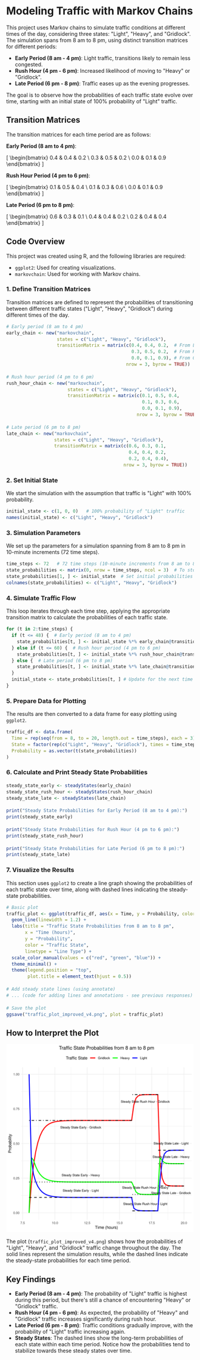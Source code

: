 # Modeling Traffic with Markov Chains

This project uses Markov chains to simulate traffic conditions at different times of the day, considering three states: "Light", "Heavy", and "Gridlock". The simulation spans from 8 am to 8 pm, using distinct transition matrices for different periods:

- **Early Period (8 am - 4 pm)**: Light traffic, transitions likely to remain less congested.
- **Rush Hour (4 pm - 6 pm)**: Increased likelihood of moving to "Heavy" or "Gridlock".
- **Late Period (6 pm - 8 pm)**: Traffic eases up as the evening progresses.

The goal is to observe how the probabilities of each traffic state evolve over time, starting with an initial state of 100% probability of "Light" traffic.

## Transition Matrices

The transition matrices for each time period are as follows:

**Early Period (8 am to 4 pm)**:

\[
\begin{bmatrix}
0.4 & 0.4 & 0.2 \\
0.3 & 0.5 & 0.2 \\
0.0 & 0.1 & 0.9
\end{bmatrix}
\]

**Rush Hour Period (4 pm to 6 pm)**:

\[
\begin{bmatrix}
0.1 & 0.5 & 0.4 \\
0.1 & 0.3 & 0.6 \\
0.0 & 0.1 & 0.9
\end{bmatrix}
\]

**Late Period (6 pm to 8 pm)**:

\[
\begin{bmatrix}
0.6 & 0.3 & 0.1 \\
0.4 & 0.4 & 0.2 \\
0.2 & 0.4 & 0.4
\end{bmatrix}
\]

## Code Overview

This project was created using R, and the following libraries are required:

- `ggplot2`: Used for creating visualizations.
- `markovchain`: Used for working with Markov chains.

### 1. Define Transition Matrices

Transition matrices are defined to represent the probabilities of transitioning between different traffic states ("Light", "Heavy", "Gridlock") during different times of the day.

```r
# Early period (8 am to 4 pm)
early_chain <- new("markovchain", 
                   states = c("Light", "Heavy", "Gridlock"),
                   transitionMatrix = matrix(c(0.4, 0.4, 0.2,  # From Light
                                               0.3, 0.5, 0.2,  # From Heavy
                                               0.0, 0.1, 0.9), # From Gridlock
                                             nrow = 3, byrow = TRUE))

# Rush hour period (4 pm to 6 pm)
rush_hour_chain <- new("markovchain", 
                       states = c("Light", "Heavy", "Gridlock"),
                       transitionMatrix = matrix(c(0.1, 0.5, 0.4, 
                                                   0.1, 0.3, 0.6,
                                                   0.0, 0.1, 0.9),
                                                 nrow = 3, byrow = TRUE))

# Late period (6 pm to 8 pm)
late_chain <- new("markovchain", 
                  states = c("Light", "Heavy", "Gridlock"),
                  transitionMatrix = matrix(c(0.6, 0.3, 0.1,
                                              0.4, 0.4, 0.2,
                                              0.2, 0.4, 0.4),
                                            nrow = 3, byrow = TRUE))
```

### 2. Set Initial State

We start the simulation with the assumption that traffic is "Light" with 100% probability.

```r
initial_state <- c(1, 0, 0)   # 100% probability of "Light" traffic
names(initial_state) <- c("Light", "Heavy", "Gridlock")
```

### 3. Simulation Parameters

We set up the parameters for a simulation spanning from 8 am to 8 pm in 10-minute increments (72 time steps).

```r
time_steps <- 72   # 72 time steps (10-minute increments from 8 am to 8 pm)
state_probabilities <- matrix(0, nrow = time_steps, ncol = 3)  # To store results
state_probabilities[1, ] <- initial_state  # Set initial probabilities
colnames(state_probabilities) <- c("Light", "Heavy", "Gridlock")
```

### 4. Simulate Traffic Flow

This loop iterates through each time step, applying the appropriate transition matrix to calculate the probabilities of each traffic state.

```r
for (t in 2:time_steps) { 
  if (t <= 48) {  # Early period (8 am to 4 pm)
    state_probabilities[t, ] <- initial_state %*% early_chain@transitionMatrix 
  } else if (t <= 60) {  # Rush hour period (4 pm to 6 pm)
    state_probabilities[t, ] <- initial_state %*% rush_hour_chain@transitionMatrix
  } else {  # Late period (6 pm to 8 pm)
    state_probabilities[t, ] <- initial_state %*% late_chain@transitionMatrix
  }
  initial_state <- state_probabilities[t, ] # Update for the next time step
}
```

### 5. Prepare Data for Plotting

The results are then converted to a data frame for easy plotting using `ggplot2`.

```r
traffic_df <- data.frame(
  Time = rep(seq(from = 8, to = 20, length.out = time_steps), each = 3), 
  State = factor(rep(c("Light", "Heavy", "Gridlock"), times = time_steps)),
  Probability = as.vector(t(state_probabilities))
)
```

### 6. Calculate and Print Steady State Probabilities

```r
steady_state_early <- steadyStates(early_chain)
steady_state_rush_hour <- steadyStates(rush_hour_chain)
steady_state_late <- steadyStates(late_chain)

print("Steady State Probabilities for Early Period (8 am to 4 pm):")
print(steady_state_early)

print("Steady State Probabilities for Rush Hour (4 pm to 6 pm):")
print(steady_state_rush_hour)

print("Steady State Probabilities for Late Period (6 pm to 8 pm):")
print(steady_state_late)
```

### 7. Visualize the Results

This section uses `ggplot2` to create a line graph showing the probabilities of each traffic state over time, along with dashed lines indicating the steady-state probabilities.

```r
# Basic plot
traffic_plot <- ggplot(traffic_df, aes(x = Time, y = Probability, color = State, linetype = "Simulation")) +
  geom_line(linewidth = 1.2) + 
  labs(title = "Traffic State Probabilities from 8 am to 8 pm",
       x = "Time (hours)",  
       y = "Probability", 
       color = "Traffic State",  
       linetype = "Line Type") +  
  scale_color_manual(values = c("red", "green", "blue")) +  
  theme_minimal() +  
  theme(legend.position = "top", 
        plot.title = element_text(hjust = 0.5)) 

# Add steady state lines (using annotate)
# ... (code for adding lines and annotations - see previous responses) ...

# Save the plot
ggsave("traffic_plot_improved_v4.png", plot = traffic_plot)
```

## How to Interpret the Plot

![Traffic Plot Improved V4](traffic_plot.png)

The plot (`traffic_plot_improved_v4.png`) shows how the probabilities of "Light", "Heavy", and "Gridlock" traffic change throughout the day. The solid lines represent the simulation results, while the dashed lines indicate the steady-state probabilities for each time period.

## Key Findings

- **Early Period (8 am - 4 pm)**: The probability of "Light" traffic is highest during this period, but there's still a chance of encountering "Heavy" or "Gridlock" traffic.
- **Rush Hour (4 pm - 6 pm)**: As expected, the probability of "Heavy" and "Gridlock" traffic increases significantly during rush hour.
- **Late Period (6 pm - 8 pm)**: Traffic conditions gradually improve, with the probability of "Light" traffic increasing again.
- **Steady States**: The dashed lines show the long-term probabilities of each state within each time period. Notice how the probabilities tend to stabilize towards these steady states over time.

